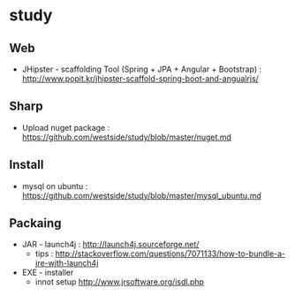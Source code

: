 # study

## Web
* JHipster - scaffolding Tool (Spring + JPA + Angular + Bootstrap) : http://www.popit.kr/jhipster-scaffold-spring-boot-and-angualrjs/

## Sharp
* Upload nuget package : https://github.com/westside/study/blob/master/nuget.md

## Install
* mysql on ubuntu : https://github.com/westside/study/blob/master/mysql_ubuntu.md


## Packaing 
* JAR - launch4j : http://launch4j.sourceforge.net/ 
  * tips : http://stackoverflow.com/questions/7071133/how-to-bundle-a-jre-with-launch4j
* EXE - installer 
  * innot setup http://www.jrsoftware.org/isdl.php
